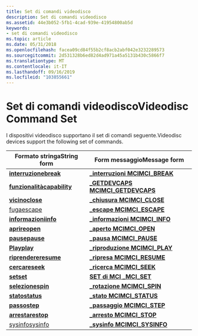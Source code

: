 ```yaml
---
title: Set di comandi videodisco
description: Set di comandi videodisco
ms.assetid: 44e3b052-5fb1-4cad-939e-41954800ab5d
keywords:
- set di comandi videodisco
ms.topic: article
ms.date: 05/31/2018
ms.openlocfilehash: facea09cd84f55b2cf8acb2abf042e3232289573
ms.sourcegitcommit: 2d531328b6ed82d4ad971a45a5131b430c5866f7
ms.translationtype: MT
ms.contentlocale: it-IT
ms.lasthandoff: 09/16/2019
ms.locfileid: "103855661"
---
```

# <a name="videodisc-command-set"></a><span data-ttu-id="dce84-104">Set di comandi videodisco</span><span class="sxs-lookup"><span data-stu-id="dce84-104">Videodisc Command Set</span></span>

<span data-ttu-id="dce84-105">I dispositivi videodisco supportano il set di comandi seguente.</span><span class="sxs-lookup"><span data-stu-id="dce84-105">Videodisc devices support the following set of commands.</span></span>



| <span data-ttu-id="dce84-106">Formato stringa</span><span class="sxs-lookup"><span data-stu-id="dce84-106">String form</span></span>                      | <span data-ttu-id="dce84-107">Form messaggio</span><span class="sxs-lookup"><span data-stu-id="dce84-107">Message form</span></span>                              |
|----------------------------------|-------------------------------------------|
| [<span data-ttu-id="dce84-108">**interruzione**</span><span class="sxs-lookup"><span data-stu-id="dce84-108">**break**</span></span>](break.md)           | [<span data-ttu-id="dce84-109">**\_interruzioni MCI**</span><span class="sxs-lookup"><span data-stu-id="dce84-109">**MCI\_BREAK**</span></span>](mci-break.md)           |
| [<span data-ttu-id="dce84-110">**funzionalità**</span><span class="sxs-lookup"><span data-stu-id="dce84-110">**capability**</span></span>](capability.md) | [<span data-ttu-id="dce84-111">**\_GETDEVCAPS MCI**</span><span class="sxs-lookup"><span data-stu-id="dce84-111">**MCI\_GETDEVCAPS**</span></span>](mci-getdevcaps.md) |
| [<span data-ttu-id="dce84-112">**vicino**</span><span class="sxs-lookup"><span data-stu-id="dce84-112">**close**</span></span>](close.md)           | [<span data-ttu-id="dce84-113">**\_chiusura MCI**</span><span class="sxs-lookup"><span data-stu-id="dce84-113">**MCI\_CLOSE**</span></span>](mci-close.md)           |
| [<span data-ttu-id="dce84-114">fuga</span><span class="sxs-lookup"><span data-stu-id="dce84-114">escape</span></span>](escape.md)             | [<span data-ttu-id="dce84-115">**\_escape MCI**</span><span class="sxs-lookup"><span data-stu-id="dce84-115">**MCI\_ESCAPE**</span></span>](mci-escape.md)         |
| [<span data-ttu-id="dce84-116">**informazioni**</span><span class="sxs-lookup"><span data-stu-id="dce84-116">**info**</span></span>](info.md)             | [<span data-ttu-id="dce84-117">**\_informazioni MCI**</span><span class="sxs-lookup"><span data-stu-id="dce84-117">**MCI\_INFO**</span></span>](mci-info.md)             |
| [<span data-ttu-id="dce84-118">**aprire**</span><span class="sxs-lookup"><span data-stu-id="dce84-118">**open**</span></span>](open.md)             | [<span data-ttu-id="dce84-119">**\_aperto MCI**</span><span class="sxs-lookup"><span data-stu-id="dce84-119">**MCI\_OPEN**</span></span>](mci-open.md)             |
| [<span data-ttu-id="dce84-120">**pause**</span><span class="sxs-lookup"><span data-stu-id="dce84-120">**pause**</span></span>](pause.md)           | [<span data-ttu-id="dce84-121">**\_pausa MCI**</span><span class="sxs-lookup"><span data-stu-id="dce84-121">**MCI\_PAUSE**</span></span>](mci-pause.md)           |
| [<span data-ttu-id="dce84-122">**Play**</span><span class="sxs-lookup"><span data-stu-id="dce84-122">**play**</span></span>](play.md)             | [<span data-ttu-id="dce84-123">**\_riproduzione MCI**</span><span class="sxs-lookup"><span data-stu-id="dce84-123">**MCI\_PLAY**</span></span>](mci-play.md)             |
| [<span data-ttu-id="dce84-124">**riprendere**</span><span class="sxs-lookup"><span data-stu-id="dce84-124">**resume**</span></span>](resume.md)         | [<span data-ttu-id="dce84-125">**\_ripresa MCI**</span><span class="sxs-lookup"><span data-stu-id="dce84-125">**MCI\_RESUME**</span></span>](mci-resume.md)         |
| [<span data-ttu-id="dce84-126">**cercare**</span><span class="sxs-lookup"><span data-stu-id="dce84-126">**seek**</span></span>](seek.md)             | [<span data-ttu-id="dce84-127">**\_ricerca MCI**</span><span class="sxs-lookup"><span data-stu-id="dce84-127">**MCI\_SEEK**</span></span>](mci-seek.md)             |
| [<span data-ttu-id="dce84-128">**set**</span><span class="sxs-lookup"><span data-stu-id="dce84-128">**set**</span></span>](set.md)               | [<span data-ttu-id="dce84-129">**SET di MCI \_**</span><span class="sxs-lookup"><span data-stu-id="dce84-129">**MCI\_SET**</span></span>](mci-set.md)               |
| [<span data-ttu-id="dce84-130">**selezione**</span><span class="sxs-lookup"><span data-stu-id="dce84-130">**spin**</span></span>](spin.md)             | [<span data-ttu-id="dce84-131">**\_rotazione MCI**</span><span class="sxs-lookup"><span data-stu-id="dce84-131">**MCI\_SPIN**</span></span>](mci-spin.md)             |
| [<span data-ttu-id="dce84-132">**stato**</span><span class="sxs-lookup"><span data-stu-id="dce84-132">**status**</span></span>](status.md)         | [<span data-ttu-id="dce84-133">**\_stato MCI**</span><span class="sxs-lookup"><span data-stu-id="dce84-133">**MCI\_STATUS**</span></span>](mci-status.md)         |
| [<span data-ttu-id="dce84-134">**passo**</span><span class="sxs-lookup"><span data-stu-id="dce84-134">**step**</span></span>](step.md)             | [<span data-ttu-id="dce84-135">**\_passaggio MCI**</span><span class="sxs-lookup"><span data-stu-id="dce84-135">**MCI\_STEP**</span></span>](mci-step.md)             |
| [<span data-ttu-id="dce84-136">**arrestare**</span><span class="sxs-lookup"><span data-stu-id="dce84-136">**stop**</span></span>](stop.md)             | [<span data-ttu-id="dce84-137">**\_arresto MCI**</span><span class="sxs-lookup"><span data-stu-id="dce84-137">**MCI\_STOP**</span></span>](mci-stop.md)             |
| [<span data-ttu-id="dce84-138">sysinfo</span><span class="sxs-lookup"><span data-stu-id="dce84-138">sysinfo</span></span>](sysinfo.md)           | [<span data-ttu-id="dce84-139">**\_sysinfo MCI**</span><span class="sxs-lookup"><span data-stu-id="dce84-139">**MCI\_SYSINFO**</span></span>](mci-sysinfo.md)       |



 

 

 




